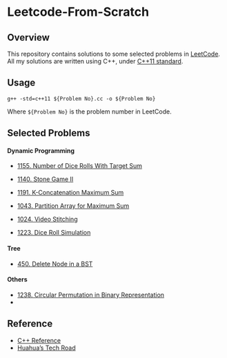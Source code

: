 # Leetcode-From-Scratch

## Overview

This repository contains solutions to some selected problems in [LeetCode](https://leetcode.com/). All my solutions are written using C++, under [C++11 standard](https://en.wikipedia.org/wiki/C++11). 

## Usage

```
g++ -std=c++11 ${Problem No}.cc -o ${Problem No}
```

Where `${Problem No}` is the problem number in LeetCode. 

## Selected Problems

#### Dynamic Programming

- [1155. Number of Dice Rolls With Target Sum](https://leetcode.com/problems/number-of-dice-rolls-with-target-sum)

- [1140. Stone Game II](https://leetcode.com/problems/stone-game-ii/)

- [1191. K-Concatenation Maximum Sum](https://leetcode.com/problems/k-concatenation-maximum-sum)

- [1043. Partition Array for Maximum Sum](https://leetcode.com/problems/partition-array-for-maximum-sum/)

- [1024. Video Stitching](https://leetcode.com/problems/video-stitching) 

- [1223. Dice Roll Simulation](https://leetcode.com/contest/weekly-contest-158/problems/dice-roll-simulation)

#### Tree
- [450. Delete Node in a BST](https://leetcode.com/problems/delete-node-in-a-bst)

#### Others
- [1238. Circular Permutation in Binary Representation](https://leetcode.com/problems/circular-permutation-in-binary-representation)
- 
## Reference

- [C++ Reference](http://www.cplusplus.com/reference/)
- [Huahua’s Tech Road](https://zxi.mytechroad.com/blog/)

